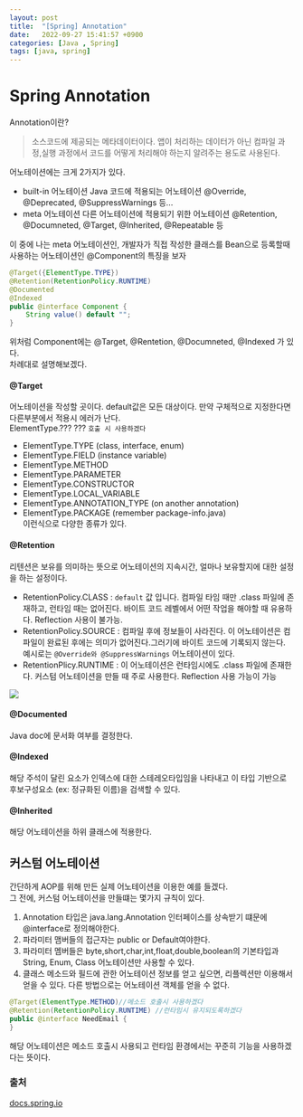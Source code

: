 ```yaml
---
layout: post
title:  "[Spring] Annotation"
date:   2022-09-27 15:41:57 +0900
categories: [Java , Spring]
tags: [java, spring]
---
```


# Spring Annotation
Annotation이란?
> 소스코드에 제공되는 메타데이터이다. 앱이 처리하는 데이터가 아닌 컴파일 과정,실행 과정에서 코드를 어떻게 처리해야 하는지 알려주는 용도로 사용된다.   
   
   
어노테이션에는 크게 2가지가 있다. 
- built-in 어노테이션
    Java 코드에 적용되는 어노테이션
    @Override, @Deprecated, @SuppressWarnings 등...
- meta 어노테이션
    다른 어노테이션에 적용되기 위한 어노테이션
    @Retention, @Documneted, @Target, @Inherited, @Repeatable 등  

이 중에 나는 meta 어노테이션인, 개발자가 직접 작성한 클래스를 Bean으로 등록할때 사용하는 어노테이션인 @Component의 특징을 보자
```java
@Target({ElementType.TYPE})
@Retention(RetentionPolicy.RUNTIME)
@Documented
@Indexed
public @interface Component {
    String value() default "";
}
```
위처럼 Component에는 @Target, @Rentetion, @Documneted, @Indexed 가 있다.  
차례대로 설명해보겠다.  
#### @Target
어노테이션을 작성할 곳이다. default값은 모든 대상이다. 만약 구체적으로 지정한다면 다른부분에서 적용시 에러가 난다.   
ElementType.??? ??? `호출 시 사용하겠다`
- ElementType.TYPE (class, interface, enum)  
- ElementType.FIELD (instance variable)  
- ElementType.METHOD 
- ElementType.PARAMETER  
- ElementType.CONSTRUCTOR  
- ElementType.LOCAL_VARIABLE  
- ElementType.ANNOTATION_TYPE (on another annotation)  
- ElementType.PACKAGE (remember package-info.java)  
이런식으로 다양한 종류가 있다.
  
#### @Retention 
리텐션은 보유를 의미하는 뜻으로 어노테이션의 지속시간, 얼마나 보유할지에 대한 설정을 하는 설정이다.
- RetentionPolicy.CLASS : `default` 값 입니다. 컴파일 타임 때만 .class 파일에 존재하고, 런타임 때는 없어진다. 바이트 코드 레벨에서 어떤 작업을 해야할 때 유용하다. Reflection 사용이 불가능.
- RetentionPolicy.SOURCE : 컴파일 후에 정보들이 사라진다. 이 어노테이션은 컴파일이 완료된 후에는 의미가 없어진다.그러기에 바이트 코드에 기록되지 않는다. 예시로는 `@Override와 @SuppressWarnings` 어노테이션이 있다.
- RetentionPlicy.RUNTIME : 이 어노테이션은 런타임시에도 .class 파일에 존재한다. 커스텀 어노테이션을 만들 때 주로 사용한다. Reflection 사용 가능이 가능  
<img src="https://github.com/msKim92/msKim92.github.io/blob/main/images/java/javacompiler.png?raw=true">

#### @Documented 
Java doc에 문서화 여부를 결정한다.  
#### @Indexed
해당 주석이 달린 요소가 인덱스에 대한 스테레오타입임을 나타내고 이 타입 기반으로 후보구성요소 (ex: 정규화된 이름)을 검색할 수 있다.
#### @Inherited 
해당 어노테이션을 하위 클래스에 적용한다.  

## 커스텀 어노테이션
간단하게 AOP를 위해 만든 실제 어노테이션을 이용한 예를 들겠다.  
그 전에, 커스텀 어노테이션을 만들떄는 몇가지 규칙이 있다.  
1. Annotation 타입은 java.lang.Annotation 인터페이스를 상속받기 떄문에 @interface로 정의해야한다.
2. 파라미터 맴버들의 접근자는 public or Default여야한다.
3. 파라미터 멤버들은 byte,short,char,int,float,double,boolean의 기본타입과 String, Enum, Class 어노테이션만 사용할 수 있다.
4. 클래스 메소드와 필드에 관한 어노테이션 정보를 얻고 싶으면, 리플렉션만 이용해서 얻을 수 있다. 다른 방법으로는 어노테이션 객체를 얻을 수 없다.
    
```java
@Target(ElementType.METHOD)//메소드 호출시 사용하겠다
@Retention(RetentionPolicy.RUNTIME) //런타임시 유지되도록하겠다
public @interface NeedEmail {
}
```
해당 어노테이션은 메소드 호출시 사용되고 런타임 환경에서는 꾸준히 기능을 사용하겠다는 뜻이다.  



### 출처  
[docs.spring.io](https://docs.spring.io/spring-framework/docs/current/javadoc-api/org/springframework/stereotype/package-summary.html)